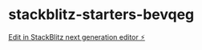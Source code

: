 # stackblitz-starters-bevqeg

[Edit in StackBlitz next generation editor ⚡️](https://stackblitz.com/~/github.com/dspindola/stackblitz-starters-bevqeg)